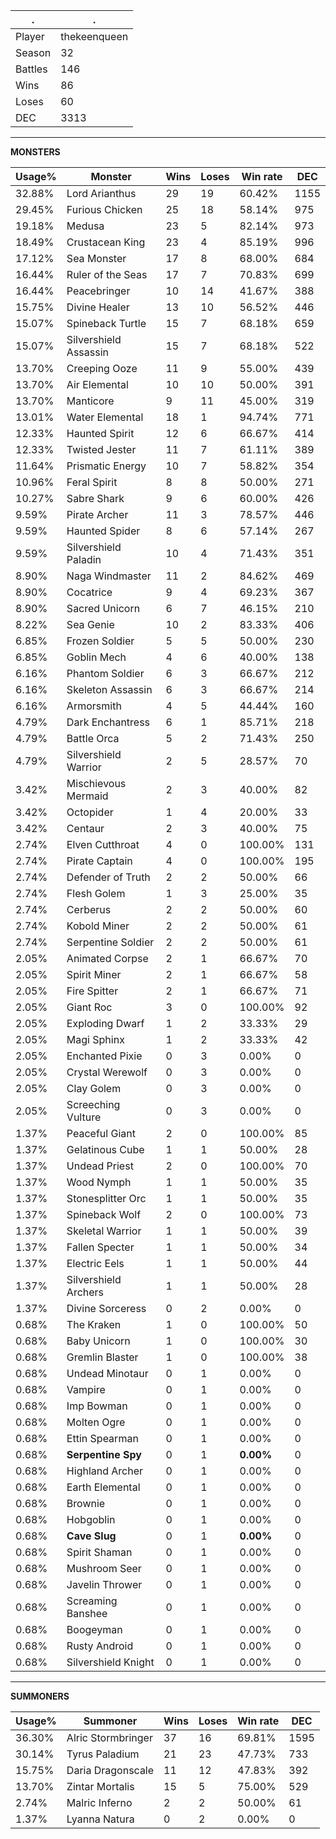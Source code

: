 .|.
|-|-
Player|thekeenqueen
Season|32
Battles|146
Wins|86
Loses|60
DEC|3313

---
**MONSTERS**

Usage%|Monster|Wins|Loses|Win rate|DEC|
-|-|-|-|-|-|
32.88%|Lord Arianthus|29|19|60.42%|1155|
29.45%|Furious Chicken|25|18|58.14%|975|
19.18%|Medusa|23|5|82.14%|973|
18.49%|Crustacean King|23|4|85.19%|996|
17.12%|Sea Monster|17|8|68.00%|684|
16.44%|Ruler of the Seas|17|7|70.83%|699|
16.44%|Peacebringer|10|14|41.67%|388|
15.75%|Divine Healer|13|10|56.52%|446|
15.07%|Spineback Turtle|15|7|68.18%|659|
15.07%|Silvershield Assassin|15|7|68.18%|522|
13.70%|Creeping Ooze|11|9|55.00%|439|
13.70%|Air Elemental|10|10|50.00%|391|
13.70%|Manticore|9|11|45.00%|319|
13.01%|Water Elemental|18|1|94.74%|771|
12.33%|Haunted Spirit|12|6|66.67%|414|
12.33%|Twisted Jester|11|7|61.11%|389|
11.64%|Prismatic Energy|10|7|58.82%|354|
10.96%|Feral Spirit|8|8|50.00%|271|
10.27%|Sabre Shark|9|6|60.00%|426|
9.59%|Pirate Archer|11|3|78.57%|446|
9.59%|Haunted Spider|8|6|57.14%|267|
9.59%|Silvershield Paladin|10|4|71.43%|351|
8.90%|Naga Windmaster|11|2|84.62%|469|
8.90%|Cocatrice|9|4|69.23%|367|
8.90%|Sacred Unicorn|6|7|46.15%|210|
8.22%|Sea Genie|10|2|83.33%|406|
6.85%|Frozen Soldier|5|5|50.00%|230|
6.85%|Goblin Mech|4|6|40.00%|138|
6.16%|Phantom Soldier|6|3|66.67%|212|
6.16%|Skeleton Assassin|6|3|66.67%|214|
6.16%|Armorsmith|4|5|44.44%|160|
4.79%|Dark Enchantress|6|1|85.71%|218|
4.79%|Battle Orca|5|2|71.43%|250|
4.79%|Silvershield Warrior|2|5|28.57%|70|
3.42%|Mischievous Mermaid|2|3|40.00%|82|
3.42%|Octopider|1|4|20.00%|33|
3.42%|Centaur|2|3|40.00%|75|
2.74%|Elven Cutthroat|4|0|100.00%|131|
2.74%|Pirate Captain|4|0|100.00%|195|
2.74%|Defender of Truth|2|2|50.00%|66|
2.74%|Flesh Golem|1|3|25.00%|35|
2.74%|Cerberus|2|2|50.00%|60|
2.74%|Kobold Miner|2|2|50.00%|61|
2.74%|Serpentine Soldier|2|2|50.00%|61|
2.05%|Animated Corpse|2|1|66.67%|70|
2.05%|Spirit Miner|2|1|66.67%|58|
2.05%|Fire Spitter|2|1|66.67%|71|
2.05%|Giant Roc|3|0|100.00%|92|
2.05%|Exploding Dwarf|1|2|33.33%|29|
2.05%|Magi Sphinx|1|2|33.33%|42|
2.05%|Enchanted Pixie|0|3|0.00%|0|
2.05%|Crystal Werewolf|0|3|0.00%|0|
2.05%|Clay Golem|0|3|0.00%|0|
2.05%|Screeching Vulture|0|3|0.00%|0|
1.37%|Peaceful Giant|2|0|100.00%|85|
1.37%|Gelatinous Cube|1|1|50.00%|28|
1.37%|Undead Priest|2|0|100.00%|70|
1.37%|Wood Nymph|1|1|50.00%|35|
1.37%|Stonesplitter Orc|1|1|50.00%|35|
1.37%|Spineback Wolf|2|0|100.00%|73|
1.37%|Skeletal Warrior|1|1|50.00%|39|
1.37%|Fallen Specter|1|1|50.00%|34|
1.37%|Electric Eels|1|1|50.00%|44|
1.37%|Silvershield Archers|1|1|50.00%|28|
1.37%|Divine Sorceress|0|2|0.00%|0|
0.68%|The Kraken|1|0|100.00%|50|
0.68%|Baby Unicorn|1|0|100.00%|30|
0.68%|Gremlin Blaster|1|0|100.00%|38|
0.68%|Undead Minotaur|0|1|0.00%|0|
0.68%|Vampire|0|1|0.00%|0|
0.68%|Imp Bowman|0|1|0.00%|0|
0.68%|Molten Ogre|0|1|0.00%|0|
0.68%|Ettin Spearman|0|1|0.00%|0|
0.68%|**Serpentine Spy**|0|1|**0.00%**|0|
0.68%|Highland Archer|0|1|0.00%|0|
0.68%|Earth Elemental|0|1|0.00%|0|
0.68%|Brownie|0|1|0.00%|0|
0.68%|Hobgoblin|0|1|0.00%|0|
0.68%|**Cave Slug**|0|1|**0.00%**|0|
0.68%|Spirit Shaman|0|1|0.00%|0|
0.68%|Mushroom Seer|0|1|0.00%|0|
0.68%|Javelin Thrower|0|1|0.00%|0|
0.68%|Screaming Banshee|0|1|0.00%|0|
0.68%|Boogeyman|0|1|0.00%|0|
0.68%|Rusty Android|0|1|0.00%|0|
0.68%|Silvershield Knight|0|1|0.00%|0|

---
**SUMMONERS**

Usage%|Summoner|Wins|Loses|Win rate|DEC|
-|-|-|-|-|-|
36.30%|Alric Stormbringer|37|16|69.81%|1595|
30.14%|Tyrus Paladium|21|23|47.73%|733|
15.75%|Daria Dragonscale|11|12|47.83%|392|
13.70%|Zintar Mortalis|15|5|75.00%|529|
2.74%|Malric Inferno|2|2|50.00%|61|
1.37%|Lyanna Natura|0|2|0.00%|0|
